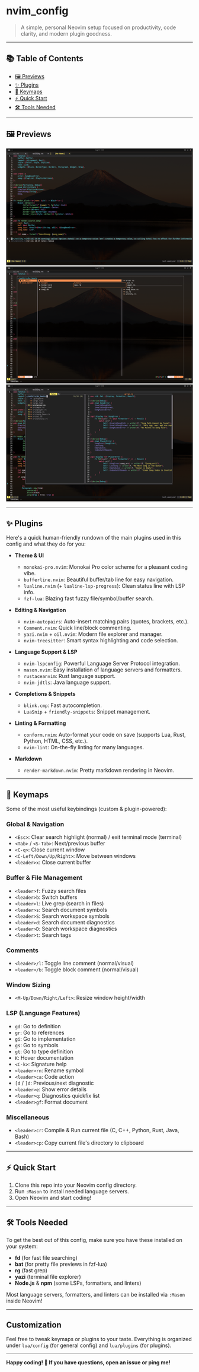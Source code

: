 # nvim_config

> A simple, personal Neovim setup focused on productivity, code clarity, and modern plugin goodness.

---
## 📚 Table of Contents

- [🖼️ Previews](#️-previews)
- [✨ Plugins](#-plugins)
- [🎹 Keymaps](#-keymaps)
- [⚡️ Quick Start](#️-quick-start)
- [🛠️ Tools Needed](#️-tools-needed)

---

## 🖼️ Previews
![main](previews/1.png)
![yazi](previews/2.png)
![fuzzy](previews/3.png)

---

## ✨ Plugins

Here's a quick human-friendly rundown of the main plugins used in this config and what they do for you:

- **Theme & UI**
  - `monokai-pro.nvim`: Monokai Pro color scheme for a pleasant coding vibe.
  - `bufferline.nvim`: Beautiful buffer/tab line for easy navigation.
  - `lualine.nvim` (+ `lualine-lsp-progress`): Clean status line with LSP info.
  - `fzf-lua`: Blazing fast fuzzy file/symbol/buffer search.

- **Editing & Navigation**
  - `nvim-autopairs`: Auto-insert matching pairs (quotes, brackets, etc.).
  - `Comment.nvim`: Quick line/block commenting.
  - `yazi.nvim` + `oil.nvim`: Modern file explorer and manager.
  - `nvim-treesitter`: Smart syntax highlighting and code selection.

- **Language Support & LSP**
  - `nvim-lspconfig`: Powerful Language Server Protocol integration.
  - `mason.nvim`: Easy installation of language servers and formatters.
  - `rustaceanvim`: Rust language support.
  - `nvim-jdtls`: Java language support.

- **Completions & Snippets**
  - `blink.cmp`: Fast autocompletion.
  - `LuaSnip` + `friendly-snippets`: Snippet management.

- **Linting & Formatting**
  - `conform.nvim`: Auto-format your code on save (supports Lua, Rust, Python, HTML, CSS, etc.).
  - `nvim-lint`: On-the-fly linting for many languages.

- **Markdown**
  - `render-markdown.nvim`: Pretty markdown rendering in Neovim.

---

## 🎹 Keymaps

Some of the most useful keybindings (custom & plugin-powered):

### Global & Navigation

- `<Esc>`: Clear search highlight (normal) / exit terminal mode (terminal)
- `<Tab>` / `<S-Tab>`: Next/previous buffer
- `<C-q>`: Close current window
- `<C-Left/Down/Up/Right>`: Move between windows
- `<leader>x`: Close current buffer

### Buffer & File Management

- `<leader>f`: Fuzzy search files
- `<leader>b`: Switch buffers
- `<leader>l`: Live grep (search in files)
- `<leader>s`: Search document symbols
- `<leader>S`: Search workspace symbols
- `<leader>d`: Search document diagnostics
- `<leader>D`: Search workspace diagnostics
- `<leader>t`: Search tags

### Comments

- `<leader>/l`: Toggle line comment (normal/visual)
- `<leader>/b`: Toggle block comment (normal/visual)

### Window Sizing

- `<M-Up/Down/Right/Left>`: Resize window height/width

### LSP (Language Features)

- `gd`: Go to definition
- `gr`: Go to references
- `gi`: Go to implementation
- `gs`: Go to symbols
- `gt`: Go to type definition
- `K`: Hover documentation
- `<C-k>`: Signature help
- `<leader>rn`: Rename symbol
- `<leader>ca`: Code action
- `[d` / `]d`: Previous/next diagnostic
- `<leader>e`: Show error details
- `<leader>q`: Diagnostics quickfix list
- `<leader>gf`: Format document

### Miscellaneous

- `<leader>cr`: Compile & Run current file (C, C++, Python, Rust, Java, Bash)
- `<leader>cp`: Copy current file's directory to clipboard

---

## ⚡️ Quick Start

1. Clone this repo into your Neovim config directory.
2. Run `:Mason` to install needed language servers.
3. Open Neovim and start coding!

---

## 🛠️ Tools Needed

To get the best out of this config, make sure you have these installed on your system:

- **fd** (for fast file searching)
- **bat** (for pretty file previews in fzf-lua)
- **rg** (fast grep)
- **yazi** (terminal file explorer)
- **Node.js** & **npm** (some LSPs, formatters, and linters)

Most language servers, formatters, and linters can be installed via `:Mason` inside Neovim!

---

##  Customization

Feel free to tweak keymaps or plugins to your taste. Everything is organized under `lua/config` (for general config) and `lua/plugins` (for plugins).

---

**Happy coding! 🚀 If you have questions, open an issue or ping me!**
